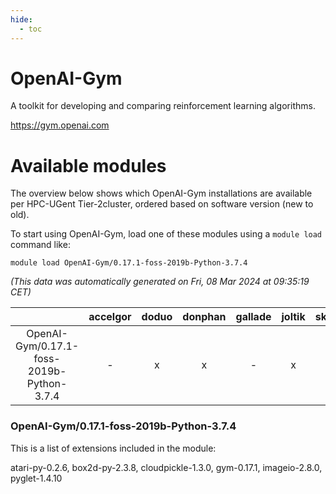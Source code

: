 ```yaml
---
hide:
  - toc
---
```


OpenAI-Gym
==========


A toolkit for developing and comparing reinforcement learning algorithms.

https://gym.openai.com
# Available modules


The overview below shows which OpenAI-Gym installations are available per HPC-UGent Tier-2cluster, ordered based on software version (new to old).

To start using OpenAI-Gym, load one of these modules using a `module load` command like:

```shell
module load OpenAI-Gym/0.17.1-foss-2019b-Python-3.7.4
```

*(This data was automatically generated on Fri, 08 Mar 2024 at 09:35:19 CET)*  

| |accelgor|doduo|donphan|gallade|joltik|skitty|
| :---: | :---: | :---: | :---: | :---: | :---: | :---: |
|OpenAI-Gym/0.17.1-foss-2019b-Python-3.7.4|-|x|x|-|x|x|


### OpenAI-Gym/0.17.1-foss-2019b-Python-3.7.4

This is a list of extensions included in the module:

atari-py-0.2.6, box2d-py-2.3.8, cloudpickle-1.3.0, gym-0.17.1, imageio-2.8.0, pyglet-1.4.10